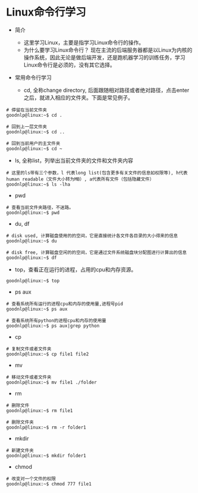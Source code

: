 # Linux命令行学习

* 简介
    * 这里学习Linux，主要是指学习Linux命令行的操作。
    * 为什么要学习Linux命令行？ 现在主流的后端服务器都是以Linux为内核的操作系统，因此无论是做后端开发，还是跑机器学习的训练任务，学习Linux命令行是必须的，没有其它选择。

* 常用命令行学习

   * cd, 全称change directory, 后面跟随相对路径或者绝对路径，点击enter之后，就进入相应的文件夹。下面是常见例子。<br />
    
```console
# 停留在当前文件夹
goodnlp@linux:~$ cd .
```
    
```console
# 回到上一层文件夹
goodnlp@linux:~$ cd ..
```

    
```console
# 回到当前用户的主文件夹
goodnlp@linux:~$ cd ~
```

   * ls, 全称list，列举出当前文件夹的文件和文件夹内容
    
```console
# 这里的ls带有三个参数，l 代表long list(包含更多有关文件的信息如权限等), h代表human readable（文件大小转为MB）, a代表所有文件（包括隐藏文件）
goodnlp@linux:~$ ls -lha
```

   * pwd
    
```console
# 查看当前文件夹路径，不迷路。
goodnlp@linux:~$ pwd
```

   * du, df

    
```console
# disk used, 计算磁盘使用的的空间，它是直接统计各文件各目录的大小得来的信息
goodnlp@linux:~$ du
```

```console
# disk free, 计算磁盘空闲的的空间，它是通过文件系统磁盘块分配图进行计算出的信息
goodnlp@linux:~$ df
```


   * top，查看正在运行的进程，占用的cpu和内存资源。
    
```console
goodnlp@linux:~$ top
```

   * ps aux
 
```console
# 查看系统所有运行的进程cpu和内存的使用量,进程号pid
goodnlp@linux:~$ ps aux
```

```console
# 查看系统所有python的进程cpu和内存的使用量
goodnlp@linux:~$ ps aux|grep python
```


   * cp

```console
# 复制文件或者文件夹
goodnlp@linux:~$ cp file1 file2
```

   * mv
```console
# 移动文件或者文件夹
goodnlp@linux:~$ mv file1 ./folder
```

   * rm
```console
# 删除文件
goodnlp@linux:~$ rm file1
```

```console
# 删除文件夹
goodnlp@linux:~$ rm -r folder1
```

   * mkdir

```console
# 新建文件夹
goodnlp@linux:~$ mkdir folder1
```

   * chmod

```console
# 改变对一个文件的权限
goodnlp@linux:~$ chmod 777 file1
```


